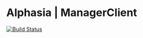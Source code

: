 # Alphasia | ManagerClient
[![Build Status](https://travis-ci.com/ColinetCyril/Alphasia-ManagerClient.svg?token=pg99qoFBnTMuMcLyfT5p&branch=master)](https://travis-ci.com/ColinetCyril/Alphasia-ManagerClient)
